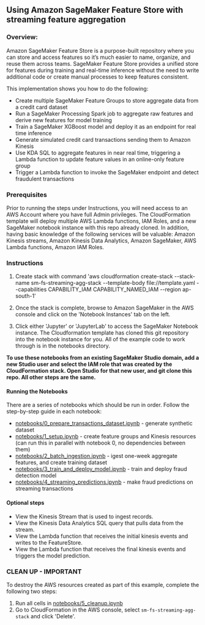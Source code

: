 ## Using Amazon SageMaker Feature Store with streaming feature aggregation

### Overview:

Amazon SageMaker Feature Store is a purpose-built repository where you can store and access features so it’s much easier to name, organize, and reuse them across teams. SageMaker Feature Store provides a unified store for features during training and real-time inference without the need to write additional code or create manual processes to keep features consistent.

This implementation shows you how to do the following:

* Create multiple SageMaker Feature Groups to store aggregate data from a credit card dataset
* Run a SageMaker Processing Spark job to aggregate raw features and derive new features for model training
* Train a SageMaker XGBoost model and deploy it as an endpoint for real time inference
* Generate simulated credit card transactions sending them to Amazon Kinesis 
* Use KDA SQL to aggregate features in near real time, triggering a Lambda function to update feature values in an online-only feature group
* Trigger a Lambda function to invoke the SageMaker endpoint and detect fraudulent transactions

### Prerequisites

Prior to running the steps under Instructions, you will need access to an AWS Account where you have full Admin privileges. The CloudFormation template will deploy multiple AWS Lambda functions, IAM Roles, and a new SageMaker notebook instance with this repo already cloned. In addition, having basic knowledge of the following services will be valuable: Amazon Kinesis streams, Amazon Kinesis Data Analytics, Amazon SageMaker, AWS Lambda functions, Amazon IAM Roles.

### Instructions

1. Create stack with command 'aws cloudformation create-stack --stack-name sm-fs-streaming-agg-stack --template-body file://template.yaml --capabilities CAPABILITY_IAM CAPABILITY_NAMED_IAM --region ap-south-1'

3. Once the stack is complete, browse to Amazon SageMaker in the AWS console and click on the 'Notebook Instances' tab on the left. 
4. Click either 'Jupyter' or 'JupyterLab' to access the SageMaker Notebook instance. The Cloudformation template has cloned this git repository into the notebook instance for you. All of the example code to work through is in the notebooks directory. 

**To use these notebooks from an existing SageMaker Studio domain, add a new Studio user and select the IAM role that was created by the CloudFormation stack. Open Studio for that new user, and git clone this repo. All other steps are the same.**
#### Running the Notebooks

There are a series of notebooks which should be run in order. Follow the step-by-step guide in each notebook:

* [notebooks/0_prepare_transactions_dataset.ipynb](./notebooks/0_prepare_transactions_dataset.ipynb) - generate synthetic dataset
* [notebooks/1_setup.ipynb](./notebooks/1_setup.ipynb) - create feature groups and Kinesis resources (can run this in parallel with notebook 0, no dependencies between them)
* [notebooks/2_batch_ingestion.ipynb](./notebooks/2_batch_ingestion.ipynb) - igest one-week aggregate features, and create training dataset
* [notebooks/3_train_and_deploy_model.ipynb](./notebooks/3_train_and_deploy_model.ipynb) - train and deploy fraud detection model
* [notebooks/4_streaming_predictions.ipynb](./notebooks/4_streaming_predictions.ipynb) - make fraud predictions on streaming transactions

#### Optional steps
- View the Kinesis Stream that is used to ingest records.
- View the Kinesis Data Analytics SQL query that pulls data from the stream.
- View the Lambda function that receives the initial kinesis events and writes to the FeatureStore.
- View the Lambda function that receives the final kinesis events and triggers the model prediction.

### **CLEAN UP - IMPORTANT**
To destroy the AWS resources created as part of this example, complete the following two steps:
1. Run all cells in [notebooks/5_cleanup.ipynb](./notebooks/5_cleanup.ipynb) 
2. Go to CloudFormation in the AWS console, select `sm-fs-streaming-agg-stack` and click 'Delete'.
